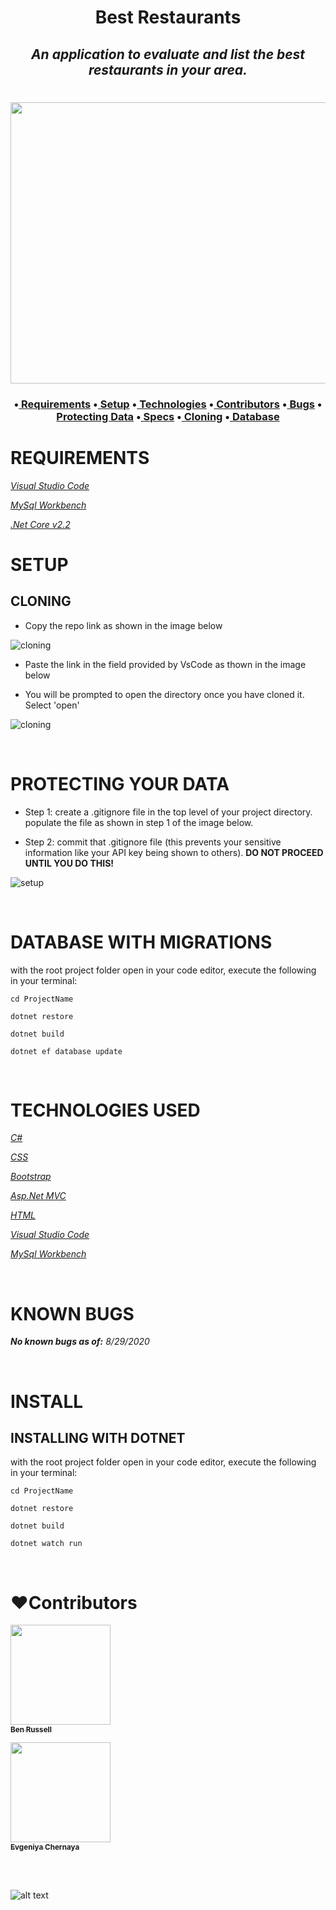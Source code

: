 **<h1 align = 'center'>Best Restaurants**


*<h2 align ='center'>An application to evaluate and list the best restaurants in your area.*
  
  <h1 align='center'><img width='900' height='450' src='https://media.cntraveler.com/photos/5baa952f6477eb358f1429de/master/w_1200,c_limit/CNtraveler_0345_Final.jpg?mbid=social_retweet'><br>


<h3 align ='center'>•<a href='#requirements'> Requirements</a> •<a href='#setup'> Setup</a> •<a href='#technologies-used'> Technologies</a> •<a href='#❤️contributors'> Contributors</a> •<a href='#known-bugs'> Bugs</a> •<a href='#protecting-your-data'> Protecting Data</a> •<a href='#specifications'> Specs</a> •<a href='#cloning'> Cloning</a> •<a href='#database-with-migrations'> Database</a></h3>


<h3 align='center'></h3> 


# **REQUIREMENTS**

_[Visual Studio Code](https://code.visualstudio.com/)_

_[MySql Workbench](https://www.mysql.com/products/workbench/)_

_[.Net Core v2.2](https://dotnet.microsoft.com/download/dotnet-core/2.2)_

# **SETUP**

## **CLONING**

* Copy the repo link as shown in the image below

![cloning](https://coding-assets.s3-us-west-2.amazonaws.com/img/clone.gif 'How to clone repo')

* Paste the link in the field provided by VsCode as thown in the image below

* You will be prompted to open the directory once you have cloned it. Select 'open'

![cloning](https://coding-assets.s3-us-west-2.amazonaws.com/img/clone-github2.gif 'Cloning from Github within VSCode')

<br>

# **PROTECTING YOUR DATA**

* Step 1: create a .gitignore file in the top level of your project directory. populate the file as shown in step 1 of the image below.

* Step 2: commit that .gitignore file (this prevents your sensitive information like your API key being shown to others). **DO NOT PROCEED UNTIL YOU DO THIS!**

![setup](https://coding-assets.s3-us-west-2.amazonaws.com/img/readme-image-3.jpg 'Set up instructions')

<br>

# **DATABASE WITH MIGRATIONS**

with the root project folder open in your code editor, execute the following in your terminal:

``cd ProjectName``

``dotnet restore``

``dotnet build``

``dotnet ef database update``

<br>

# **TECHNOLOGIES USED**

_[C#](https://docs.microsoft.com/en-us/dotnet/csharp/)_

_[CSS](https://en.wikipedia.org/wiki/Cascading_Style_Sheets)_

_[Bootstrap](https://getbootstrap.com/)_

_[Asp.Net MVC](https://dotnet.microsoft.com/apps/aspnet/mvc)_

_[HTML](https://developer.mozilla.org/en-US/docs/Web/HTML)_

_[Visual Studio Code](https://code.visualstudio.com/)_

_[MySql Workbench](https://www.mysql.com/products/workbench/)_

<br>

# **KNOWN BUGS**


_**No known bugs as of:** 8/29/2020_

<br>

# **INSTALL**

## **INSTALLING WITH DOTNET**


with the root project folder open in your code editor, execute the following in your terminal:

``cd ProjectName``

``dotnet restore``

``dotnet build``

``dotnet watch run``

<br>

# **❤️Contributors**
 [<img src='https://coding-assets.s3-us-west-2.amazonaws.com/linked-in-images/ben-russell.jpeg' width='160px;'/><br /><sub><b>Ben Russell</b></sub>](https://www.linkedin.com/in/ben-russell36/)<br />

 [<img src='https://coding-assets.s3-us-west-2.amazonaws.com/linked-in-images/evgeniya-chernaya.jpeg' width='160px;'/><br /><sub><b>Evgeniya Chernaya</b></sub>](https://www.linkedin.com/in/evgeniyach/)<br />

<br>

<br>

![alt text][logo]

[logo]: https://img.shields.io/bower/l/bootstrap 'MIT License'
